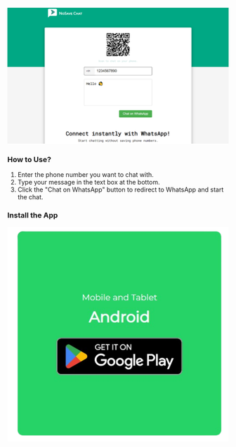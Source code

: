 ![NoSave Chat](./public/homepage.png)

### How to Use?

1. Enter the phone number you want to chat with.
2. Type your message in the text box at the bottom.
3. Click the "Chat on WhatsApp" button to redirect to WhatsApp and start the chat.

### Install the App

<a href="https://play.google.com/" align="center"><img src="./public/getonplay.png" alt="get it on google play" /></a>
